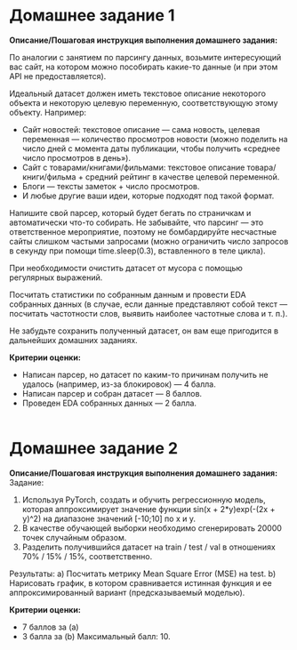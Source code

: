 # Домашнее задание 1

**Описание/Пошаговая инструкция выполнения домашнего задания:**

По аналогии с занятием по парсингу данных, возьмите интересующий вас сайт, на котором можно пособирать какие-то данные (и при этом API не предоставляется).

Идеальный датасет должен иметь текстовое описание некоторого объекта и некоторую целевую переменную, соответствующую этому объекту. Например:

- Сайт новостей: текстовое описание — сама новость, целевая переменная — количество просмотров новости (можно поделить на число дней с момента даты публикации, чтобы получить «среднее число просмотров в день»).
- Сайт с товарами/книгами/фильмами: текстовое описание товара/книги/фильма + средний рейтинг в качестве целевой переменной.
- Блоги — тексты заметок + число просмотров.
- И любые другие ваши идеи, которые подходят под такой формат.

Напишите свой парсер, который будет бегать по страничкам и автоматически что-то собирать.
Не забывайте, что парсинг — это ответственное мероприятие, поэтому не бомбардируйте несчастные сайты слишком частыми запросами (можно ограничить число запросов в секунду при помощи time.sleep(0.3), вставленного в теле цикла).

При необходимости очистить датасет от мусора с помощью регулярных выражений.

Посчитать статистики по собранным данным и провести EDA собранных данных (в случае, если данные представляют собой текст — посчитать частотности слов, выявить наиболее частотные слова и т. п.).

Не забудьте сохранить полученный датасет, он вам еще пригодится в дальнейших домашних заданиях.

**Критерии оценки:**

- Написан парсер, но датасет по каким-то причинам получить не удалось (например, из-за блокировок) — 4 балла.
- Написан парсер и собран датасет — 8 баллов.
- Проведен EDA собранных данных — 2 балла.
<br/><br/>

# Домашнее задание 2

**Описание/Пошаговая инструкция выполнения домашнего задания:**
Задание:
1. Используя PyTorch, создать и обучить регрессионную модель, которая аппроксимирует значение функции sin(x + 2*y)exp(-(2x + y)^2) на диапазоне значений [-10;10] по х и у.
2. В качестве обучающей выборки необходимо сгенерировать 20000 точек случайным образом.
3. Разделить получившийся датасет на train / test / val в отношениях 70% / 15% / 15%, соответственно.

Результаты:
a) Посчитать метрику Mean Square Error (MSE) на test.
b) Нарисовать график, в котором сравнивается истинная функция и ее аппроксимированный вариант (предсказываемый моделью).

**Критерии оценки:**

- 7 баллов за (a)
- 3 балла за (b)
Максимальный балл: 10.
<br/><br/>

